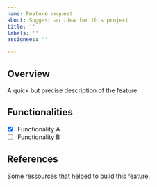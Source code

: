```yaml
---
name: Feature request
about: Suggest an idea for this project
title: ''
labels: ''
assignees: ''

---
```


## Overview

A quick but precise description of the feature.

## Functionalities

- [x] Functionality A
- [ ] Functionality B

## References

Some ressources that helped to build this feature.
